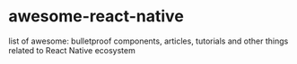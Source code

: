 # awesome-react-native
list of awesome: bulletproof components, articles, tutorials and other things related to React Native ecosystem
